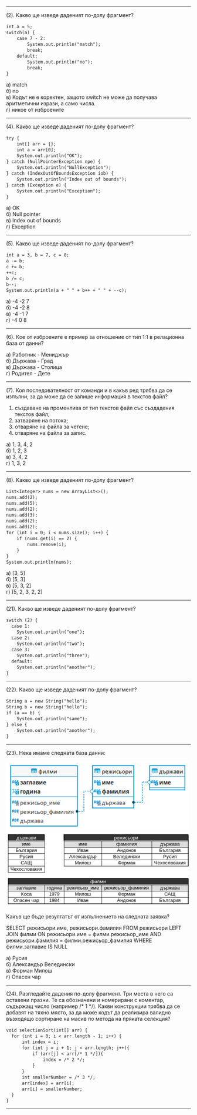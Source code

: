 
---

(2). Kакво ще изведе даденият по-долу фрагмент?

```
int a = 5;
switch(a) {
    case 7 - 2:
        System.out.println("match");
        break;
    default:
        System.out.println("no");
        break;
}
```

а) match <br>
б) no <br>
в) Кодът не е коректен, защото switch не може да получава аритметични изрази, а само числа. <br>
г) никое от изброените <br>

---

(4). Kакво ще изведе даденият по-долу фрагмент?

```
try {
    int[] arr = {};
    int a = arr[0];
    System.out.println("OK");
} catch (NullPointerException npe) {
    System.out.println("NullException");
} catch (IndexOutOfBoundsException iob) {
    System.out.println("Index out of bounds");
} catch (Exception e) {
    System.out.println("Exception");
}
```

а) OK <br>
б) Null pointer <br>
в) Index out of bounds <br>
г) Exception <br>

---

(5). Kакво ще изведе даденият по-долу фрагмент?

```
int a = 3, b = 7, c = 0;
a -= b;
c += b;
++c;
b /= c;
b--;
System.out.println(a + " " + b++ + " " + --c);
```

а) -4 -2 7 <br>
б) -4 -2 8 <br>
в) -4 -1 7 <br>
г) -4 0 8 <br>

---

(6). Кое от изброените е пример за отношение от тип 1:1 в релационна база от данни?

а) Работник - Мениджър <br>
б) Държава - Град <br>
в) Държава - Столица <br>
г) Родител - Дете <br>

---

(7). Коя последователност от команди и в какъв ред трябва да се изпълни, за да може да се запише информация в текстов файл?

  1. създаване на променлива от тип текстов файл със създадения текстов файл;
  2. затваряне на потока;
  3. отваряне на файла за четене;
  4. отваряне на файла за запис.

а) 1, 3, 4, 2  <br>
б) 1, 2, 3 <br>
в) 3, 4, 2 <br>
г) 1, 3, 2 <br>

---

(8). Kакво ще изведе даденият по-долу фрагмент?

```
List<Integer> nums = new ArrayList<>();
nums.add(2);
nums.add(5);
nums.add(2);
nums.add(3);
nums.add(2);
nums.add(2);
for (int i = 0; i < nums.size(); i++) {
    if (nums.get(i) == 2) {
        nums.remove(i);
    }
}
System.out.println(nums);
```

а) [3, 5]  <br>
б) [5, 3] <br>
в) [5, 3, 2] <br>
г) [5, 2, 3, 2, 2] <br>

---

(21). Kакво ще изведе даденият по-долу фрагмент?

```
switch (2) {
  case 1:
    System.out.println("one");
  case 2:
    System.out.println("two");
  case 3:
    System.out.println("three");
  default:
    System.out.println("another");
}
```

---

(22). Kакво ще изведе даденият по-долу фрагмент?

```
String a = new String("hello");
String b = new String("hello");
if (a == b) {
    System.out.println("same");
} else {
    System.out.println("another");
}
```

---

(23). Нека имаме следната база данни:

<img src="23-d.png" width="500"/>

<img src="23-t.png" width="500"/>

Какъв ще бъде резултатът от изпълнението на следната заявка?

SELECT режисьори.име, режисьори.фамилия FROM режисьори LEFT JOIN филми ON режисьори.име = филми.режисьор_име AND режисьори.фамилия = филми.режисьор_фамилия WHERE филми.заглавие IS NULL


а) Русия<br>
б) Александър Веледински<br>
в) Форман Милош<br>
г) Опасен чар<br>

---

(24). Разгледайте дадения по-долу фрагмент. Три места в него са оставени празни.
Те са обозначени и номерирани с коментар, съдържащ число (например /* 1 */).
Какви конструкции трябва да се добавят на тяхно място, за да може кодът да реализира валидно възходящо сортиране на масив по метода на пряката селекция?

```
void selectionSort(int[] arr) {
  for (int i = 0; i < arr.length - 1; i++) {  
      int index = i;  
      for (int j = i + 1; j < arr.length; j++){  
          if (arr[j] < arr[/* 1 */]){  
              index = /* 2 */;
          }  
      }  
      int smallerNumber = /* 3 */;   
      arr[index] = arr[i];  
      arr[i] = smallerNumber;  
  }
}
```

---